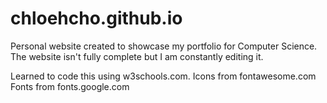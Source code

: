 # chloehcho.github.io
Personal website created to showcase my portfolio for Computer Science. The website
isn't fully complete but I am constantly editing it.

Learned to code this using w3schools.com.
Icons from fontawesome.com
Fonts from fonts.google.com
